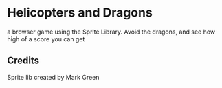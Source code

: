 # Helicopters and Dragons
a browser game using the Sprite Library. Avoid the dragons, and see how high of a score you can get

## Credits
Sprite lib created by Mark Green
